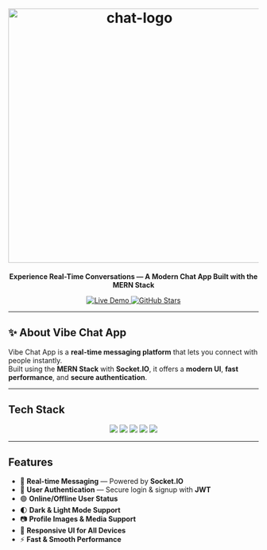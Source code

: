 <h1 align="center">
  <img width="512" height="512" alt="chat-logo" src="https://github.com/user-attachments/assets/bc15a778-49cf-489c-bab2-733567dd0143" />
</h1>

<p align="center">
  <b>Experience Real-Time Conversations — A Modern Chat App Built with the MERN Stack</b>
</p>

<p align="center">
  <a href="https://vibe-chatapp.onrender.com" target="_blank">
    <img src="https://img.shields.io/badge/🔗 Live%20Demo-0078D7?style=for-the-badge" alt="Live Demo" />
  </a>
  <a href="https://github.com/priyanshushekhar07/Vibe-ChatApp" target="_blank">
    <img src="https://img.shields.io/github/stars/priyanshushekhar07/Vibe-ChatApp?style=for-the-badge&logo=github" alt="GitHub Stars" />
  </a>
</p>

---

## ✨ About Vibe Chat App

Vibe Chat App is a **real-time messaging platform** that lets you connect with people instantly.  
Built using the **MERN Stack** with **Socket.IO**, it offers a **modern UI**, **fast performance**, and **secure authentication**.

---

##  Tech Stack

<p align="center">
  <img src="https://img.shields.io/badge/Frontend-ReactJS-61DAFB?style=for-the-badge&logo=react" />
  <img src="https://img.shields.io/badge/Backend-NodeJS-3C873A?style=for-the-badge&logo=node.js" />
  <img src="https://img.shields.io/badge/Database-MongoDB-4DB33D?style=for-the-badge&logo=mongodb" />
  <img src="https://img.shields.io/badge/RealTime-Socket.IO-black?style=for-the-badge&logo=socket.io" />
  <img src="https://img.shields.io/badge/Styling-TailwindCSS-38BDF8?style=for-the-badge&logo=tailwind-css" />
</p>

---

##  Features

- 💬 **Real-time Messaging** — Powered by **Socket.IO**
- 🔐 **User Authentication** — Secure login & signup with **JWT**
- 🟢 **Online/Offline User Status**
- 🌓 **Dark & Light Mode Support**
- 📷 **Profile Images & Media Support**
- 📱 **Responsive UI for All Devices**
- ⚡ **Fast & Smooth Performance**
